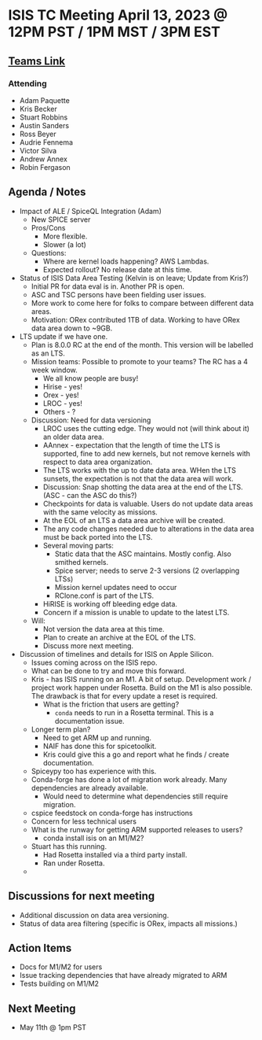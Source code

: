 # ISIS TC Meeting April 13, 2023 @ 12PM PST / 1PM MST / 3PM EST

## [Teams Link](https://teams.microsoft.com/dl/launcher/launcher.html?url=%2f_%23%2fl%2fmeetup-join%2f19%3ameeting_YWRkZjdiMGUtZWJlOC00OWMzLThlMTItZTk0Y2MyM2E1MWE0%40thread.v2%2f0%3fcontext%3d%257b%2522Tid%2522%253a%25220693b5ba-4b18-4d7b-9341-f32f400a5494%2522%252c%2522Oid%2522%253a%2522c27c6e98-e45a-45ff-aea5-7f10d6fe67c1%2522%257d%26anon%3dtrue&type=meetup-join&deeplinkId=e54b3969-3c7f-4efb-9cad-ee99cf639f86&directDl=true&msLaunch=true&enableMobilePage=true&suppressPrompt=true)

### Attending
- Adam Paquette
- Kris Becker
- Stuart Robbins
- Austin Sanders
- Ross Beyer
- Audrie Fennema
- Victor Silva
- Andrew Annex
- Robin Fergason

## Agenda / Notes
- Impact of ALE / SpiceQL Integration (Adam)
  - New SPICE server
  - Pros/Cons
    - More flexible.
    - Slower (a lot)
  - Questions:
    - Where are kernel loads happening? AWS Lambdas.
    - Expected rollout? No release date at this time.
- Status of ISIS Data Area Testing (Kelvin is on leave; Update from Kris?)
  - Initial PR for data eval is in. Another PR is open.
  - ASC and TSC persons have been fielding user issues.
  - More work to come here for folks to compare between different data areas.
  - Motivation: ORex contributed 1TB of data. Working to have ORex data area down to ~9GB.
- LTS update if we have one.
  - Plan is 8.0.0 RC at the end of the month. This version will be labelled as an LTS.
  - Mission teams: Possible to promote to your teams? The RC has a 4 week window. 
    - We all know people are busy!
    - Hirise - yes!
    - Orex - yes!
    - LROC - yes!
    - Others - ?
  - Discussion: Need for data versioning
    - LROC uses the cutting edge. They would not (will think about it) an older data area.
    - AAnnex - expectation that the length of time the LTS is supported, fine to add new kernels, but not remove kernels with respect to data area organization.
    - The LTS works with the up to date data area. WHen the LTS sunsets, the expectation is not that the data area will work.
    - Discussion: Snap shotting the data area at the end of the LTS. (ASC - can the ASC do this?)
    - Checkpoints for data is valuable. Users do not update data areas with the same velocity as missions.
    - At the EOL of an LTS a data area archive will be created.
    - The any code changes needed due to alterations in the data area must be back ported into the LTS.
    - Several moving parts:
      - Static data that the ASC maintains. Mostly config. Also smithed kernels.
      - Spice server; needs to serve 2-3 versions (2 overlapping LTSs)
      - Mission kernel updates need to occur
      - RClone.conf is part of the LTS.
    - HiRISE is working off bleeding edge data.
    - Concern if a mission is unable to update to the latest LTS.
  - Will:
    - Not version the data area at this time.
    - Plan to create an archive at the EOL of the LTS.
    - Discuss more next meeting.
- Discussion of timelines and details for ISIS on Apple Silicon.
  - Issues coming across on the ISIS repo.
  - What can be done to try and move this forward.
  - Kris - has ISIS running on an M1. A bit of setup. Development work / project work happen under Rosetta. Build on the M1 is also possible. The drawback is that for every update a reset is required.
    - What is the friction that users are getting?
      - `conda` needs to run in a Rosetta terminal. This is a documentation issue.
  - Longer term plan?
    - Need to get ARM up and running.
    - NAIF has done this for spicetoolkit.
    - Kris could give this a go and report what he finds / create documentation.
  - Spiceypy too has experience with this.
  - Conda-forge has done a lot of migration work already. Many dependencies are already available.
    - Would need to determine what dependencies still require migration.
  - cspice feedstock on conda-forge has instructions
  - Concern for less technical users
  - What is the runway for getting ARM supported releases to users?
    - conda install isis on an M1/M2?
  - Stuart has this running.
    - Had Rosetta installed via a third party install.
    - Ran under Rosetta.
  - 

## Discussions for next meeting
- Additional discussion on data area versioning.
- Status of data area filtering (specific is ORex, impacts all missions.)


## Action Items
- Docs for M1/M2 for users
- Issue tracking dependencies that have already migrated to ARM
- Tests building on M1/M2

## Next Meeting
- May 11th @ 1pm PST
